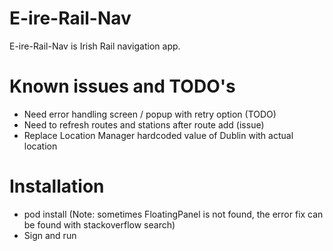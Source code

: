 # E-ire-Rail-Nav
E-ire-Rail-Nav is Irish Rail navigation app.

# Known issues and TODO's
* Need error handling screen / popup with retry option (TODO)
* Need to refresh routes and stations after route add (issue)
* Replace Location Manager hardcoded value of Dublin with actual location

# Installation
* pod install (Note: sometimes FloatingPanel is not found, the error fix can be found with stackoverflow search)
* Sign and run